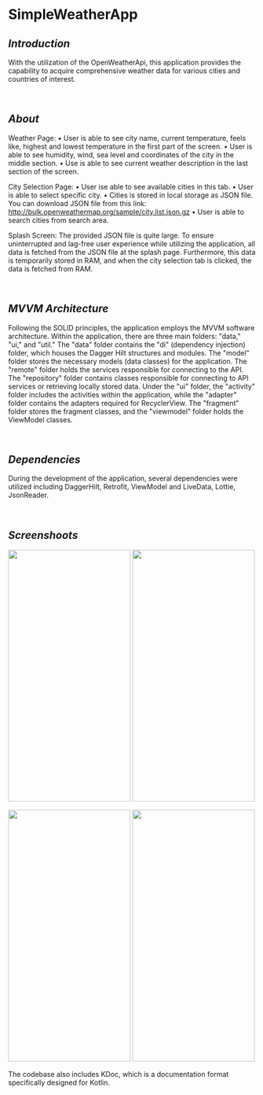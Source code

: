 # SimpleWeatherApp

## _Introduction_
With the utilization of the OpenWeatherApi, this application provides the capability to acquire comprehensive weather data for various cities and countries of interest.

<br />

## _About_
Weather Page:
• User is able to see city name, current temperature, feels like, highest and lowest temperature in the first part of the screen.
• User is able to see humidity, wind, sea level and coordinates of the city in the middle section.
• Use is able to see current weather description in the last section of the screen.

City Selection Page:
• User ise able to see available cities in this tab.
• User is able to select specific city.
• Cities is stored in local storage as JSON file. You can download JSON file from this link: http://bulk.openweathermap.org/sample/city.list.json.gz
• User is able to search cities from search area.

Splash Screen:
The provided JSON file is quite large. To ensure uninterrupted and lag-free user experience while utilizing the application, all data is fetched from the JSON file at the splash page. Furthermore, this data is temporarily stored in RAM, and when the city selection tab is clicked, the data is fetched from RAM.

<br />

## _MVVM Architecture_
Following the SOLID principles, the application employs the MVVM software architecture. Within the application, there are three main folders: "data," "ui," and "util." The "data" folder contains the "di" (dependency injection) folder, which houses the Dagger Hilt structures and modules. The "model" folder stores the necessary models (data classes) for the application. The "remote" folder holds the services responsible for connecting to the API. The "repository" folder contains classes responsible for connecting to API services or retrieving locally stored data. Under the "ui" folder, the "activity" folder includes the activities within the application, while the "adapter" folder contains the adapters required for RecyclerView. The "fragment" folder stores the fragment classes, and the "viewmodel" folder holds the ViewModel classes.

<br />

## _Dependencies_
During the development of the application, several dependencies were utilized including DaggerHilt, Retrofit, ViewModel and LiveData, Lottie, JsonReader.

<br />

## _Screenshoots_
<img src="https://github-production-user-asset-6210df.s3.amazonaws.com/47759665/241586340-8c903f1f-9126-4ec5-aa64-00633136d5ea.png?X-Amz-Algorithm=AWS4-HMAC-SHA256&X-Amz-Credential=AKIAIWNJYAX4CSVEH53A%2F20230528%2Fus-east-1%2Fs3%2Faws4_request&X-Amz-Date=20230528T204244Z&X-Amz-Expires=300&X-Amz-Signature=bb6b9e57abcf02bb877bd99b2e4136e499065cf964239a87dfa9af7556765d67&X-Amz-SignedHeaders=host&actor_id=47759665&key_id=0&repo_id=645071158" width="249" height="512"> <img src="https://github-production-user-asset-6210df.s3.amazonaws.com/47759665/241586342-eea18258-e6f4-49b8-8253-285b80b9e9dd.png?X-Amz-Algorithm=AWS4-HMAC-SHA256&X-Amz-Credential=AKIAIWNJYAX4CSVEH53A%2F20230528%2Fus-east-1%2Fs3%2Faws4_request&X-Amz-Date=20230528T204338Z&X-Amz-Expires=300&X-Amz-Signature=971a2a46517d5c8be4c8cfea523df4a9c3f7a60070e7c5990f1f3007d2b3da4f&X-Amz-SignedHeaders=host&actor_id=47759665&key_id=0&repo_id=645071158" width="249" height="512">

<img src="https://github-production-user-asset-6210df.s3.amazonaws.com/47759665/241586344-86e76f29-23f5-44c1-b76c-a99d3ba28d38.png?X-Amz-Algorithm=AWS4-HMAC-SHA256&X-Amz-Credential=AKIAIWNJYAX4CSVEH53A%2F20230528%2Fus-east-1%2Fs3%2Faws4_request&X-Amz-Date=20230528T204446Z&X-Amz-Expires=300&X-Amz-Signature=d72d28c3f68405cb9b048e44924cc27c059965dff7aa470406b7bd888f546486&X-Amz-SignedHeaders=host&actor_id=47759665&key_id=0&repo_id=645071158" width="249" height="512"> <img src="https://github-production-user-asset-6210df.s3.amazonaws.com/47759665/241586345-c605c387-205f-4183-8b63-99404a9f547d.png?X-Amz-Algorithm=AWS4-HMAC-SHA256&X-Amz-Credential=AKIAIWNJYAX4CSVEH53A%2F20230528%2Fus-east-1%2Fs3%2Faws4_request&X-Amz-Date=20230528T204520Z&X-Amz-Expires=300&X-Amz-Signature=c105c3aacf5c14c49e860896f4814584cee62773ab3cac69c79b4ecb927738f9&X-Amz-SignedHeaders=host&actor_id=47759665&key_id=0&repo_id=645071158" width="249" height="512">


The codebase also includes KDoc, which is a documentation format specifically designed for Kotlin.


